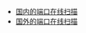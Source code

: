 - [国内的端口在线扫描](http://tool.chinaz.com/port)
- [国外的端口在线扫描](https://www.yougetsignal.com/tools/open-ports/)